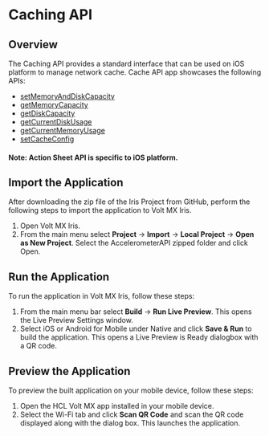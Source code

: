 # Caching API
## Overview
The Caching API provides a standard interface that can be used on iOS platform to manage network cache. Cache API app showcases the following APIs:

- [setMemoryAndDiskCapacity](https://opensource.hcltechsw.com/volt-mx-docs/docs/documentation/Iris/iris_api_dev_guide/content/voltmx.net.cache_functions.html#voltmx.net.cache.setMemoryAndDiskCapacity)
- [getMemoryCapacity](https://opensource.hcltechsw.com/volt-mx-docs/docs/documentation/Iris/iris_api_dev_guide/content/voltmx.net.cache_functions.html#voltmx.net.cache.getMemoryCapacity)
- [getDiskCapacity](https://opensource.hcltechsw.com/volt-mx-docs/docs/documentation/Iris/iris_api_dev_guide/content/voltmx.net.cache_functions.html#voltmx.net.cache.getDiskCapacity)
- [getCurrentDiskUsage](https://opensource.hcltechsw.com/volt-mx-docs/docs/documentation/Iris/iris_api_dev_guide/content/voltmx.net.cache_functions.html#voltmx.net.cache.getCurrentDiskUsage)
- [getCurrentMemoryUsage](https://opensource.hcltechsw.com/volt-mx-docs/docs/documentation/Iris/iris_api_dev_guide/content/voltmx.net.cache_functions.html#voltmx.net.cache.getCurrentMemoryUsage)
- [setCacheConfig](https://opensource.hcltechsw.com/volt-mx-docs/docs/documentation/Iris/iris_api_dev_guide/content/voltmx.net.cache_functions.html#voltmx.net.cache.setCacheConfig)
#### Note: Action Sheet API is specific to iOS platform. 

## Import the Application
After downloading the zip file of the Iris Project from GitHub, perform the following steps to import the application to Volt MX Iris.

1. Open Volt MX Iris.
2. From the main menu select **Project** → **Import** → **Local Project** → **Open as New Project**. Select the AccelerometerAPI zipped folder and click Open.

## Run the Application
To run the application in Volt MX Iris, follow these steps:

1. From the main menu bar select **Build** → **Run Live Preview**. This opens the Live Preview Settings window.
2. Select iOS or Android for Mobile under Native and click **Save & Run** to build the application. This opens a Live Preview is Ready dialogbox with a QR code.

## Preview the Application
To preview the built application on your mobile device, follow these steps:

1. Open the HCL Volt MX app installed in your mobile device.
2. Select the Wi-Fi tab and click **Scan QR Code** and scan the QR code displayed along with the dialog box. This launches the application.
